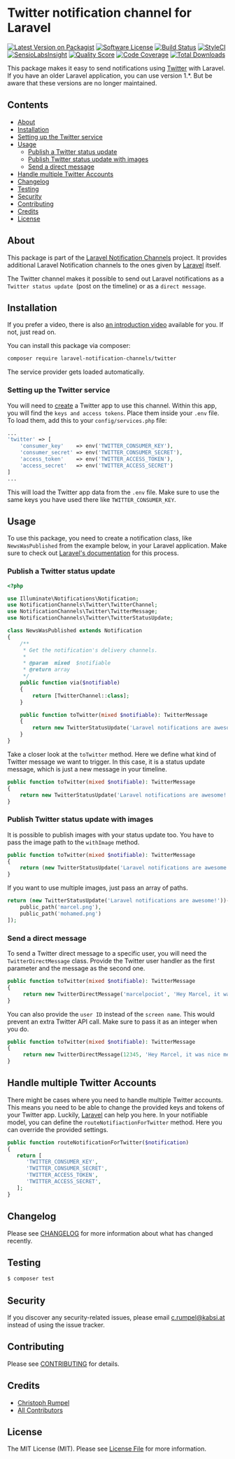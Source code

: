 # Twitter notification channel for Laravel

[![Latest Version on Packagist](https://img.shields.io/packagist/v/laravel-notification-channels/twitter.svg?style=flat-square)](https://packagist.org/packages/laravel-notification-channels/twitter)
[![Software License](https://img.shields.io/badge/license-MIT-brightgreen.svg?style=flat-square)](LICENSE.md)
[![Build Status](https://img.shields.io/travis/laravel-notification-channels/twitter/master.svg?style=flat-square)](https://travis-ci.org/laravel-notification-channels/twitter)
[![StyleCI](https://styleci.io/repos/65847386/shield)](https://styleci.io/repos/65847386)
[![SensioLabsInsight](https://img.shields.io/sensiolabs/i/de277182-faa4-4576-bebb-9f201e27960a.svg?style=flat-square)](https://insight.sensiolabs.com/projects/de277182-faa4-4576-bebb-9f201e27960a)
[![Quality Score](https://img.shields.io/scrutinizer/g/laravel-notification-channels/twitter.svg?style=flat-square)](https://scrutinizer-ci.com/g/laravel-notification-channels/twitter)
[![Code Coverage](https://img.shields.io/scrutinizer/coverage/g/laravel-notification-channels/twitter/master.svg?style=flat-square)](https://scrutinizer-ci.com/g/laravel-notification-channels/twitter/?branch=master)
[![Total Downloads](https://img.shields.io/packagist/dt/laravel-notification-channels/twitter.svg?style=flat-square)](https://packagist.org/packages/laravel-notification-channels/twitter)

This package makes it easy to send notifications using [Twitter](https://dev.twitter.com/rest/public) with Laravel. If you have an older Laravel application, you can use version 1.*. But be aware that these versions are no longer maintained.

## Contents

- [About](#about)
- [Installation](#installation)
- [Setting up the Twitter service](#setting-up-the-twitter-service)
- [Usage](#usage)
    - [Publish a Twitter status update](#publish-a-twitter-status-update)
    - [Publish Twitter status update with images](#publish-twitter-status-update-with-images)
   - [Send a direct message](#send-a-direct-message)
- [Handle multiple Twitter Accounts](#handle-multiple-twitter-accounts)
- [Changelog](#changelog)
- [Testing](#testing)
- [Security](#security)
- [Contributing](#contributing)
- [Credits](#credits)
- [License](#license)

## About

This package is part of the [Laravel Notification Channels](http://laravel-notification-channels.com/) project. It provides additional Laravel Notification channels to the ones given by [Laravel](https://laravel.com/docs/master/notifications) itself.

The Twitter channel makes it possible to send out Laravel notifications as a `Twitter status update `(post on the timeline) or as a `direct message`.

## Installation

If you prefer a video, there is also [an introduction video](https://christoph-rumpel.com/2018/11/sending-laravel-notifications-via-twitter) available for you. If not, just read on.

You can install this package via composer:

``` bash
composer require laravel-notification-channels/twitter
```

The service provider gets loaded automatically.

### Setting up the Twitter service

You will need to [create](https://developer.twitter.com/apps/) a Twitter app to use this channel. Within this app, you will find the `keys and access tokens`. Place them inside your `.env` file. To load them, add this to your `config/services.php` file:

```php
...
'twitter' => [
    'consumer_key'    => env('TWITTER_CONSUMER_KEY'),
    'consumer_secret' => env('TWITTER_CONSUMER_SECRET'),
    'access_token'    => env('TWITTER_ACCESS_TOKEN'),
    'access_secret'   => env('TWITTER_ACCESS_SECRET')
]
...
```

This will load the Twitter app data from the `.env` file. Make sure to use the same keys you have used there like `TWITTER_CONSUMER_KEY`.

## Usage

To use this package, you need to create a notification class, like `NewsWasPublished` from the example below, in your Laravel application. Make sure to check out [Laravel's documentation](https://laravel.com/docs/master/notifications) for this process.

### Publish a Twitter status update

```php
<?php

use Illuminate\Notifications\Notification;
use NotificationChannels\Twitter\TwitterChannel;
use NotificationChannels\Twitter\TwitterMessage;
use NotificationChannels\Twitter\TwitterStatusUpdate;

class NewsWasPublished extends Notification
{
    /**
     * Get the notification's delivery channels.
     *
     * @param  mixed  $notifiable
     * @return array
     */
    public function via($notifiable)
    {
        return [TwitterChannel::class];
    }

    public function toTwitter(mixed $notifiable): TwitterMessage
    {
        return new TwitterStatusUpdate('Laravel notifications are awesome!');
    }
}
```

Take a closer look at the `toTwitter` method. Here we define what kind of Twitter message we want to trigger. In this case, it is a status update message, which is just a new message in your timeline.

````php
public function toTwitter(mixed $notifiable): TwitterMessage
{
    return new TwitterStatusUpdate('Laravel notifications are awesome!');
}
````
### Publish Twitter status update with images
It is possible to publish images with your status update too. You have to pass the image path to the `withImage` method.
````php
public function toTwitter(mixed $notifiable): TwitterMessage
{
    return (new TwitterStatusUpdate('Laravel notifications are awesome!'))->withImage('marcel.png');
}
````
If you want to use multiple images, just pass an array of paths.
````php
return (new TwitterStatusUpdate('Laravel notifications are awesome!'))->withImage([
    public_path('marcel.png'),
    public_path('mohamed.png')
]);
````
### Send a direct message
To send a Twitter direct message to a specific user, you will need the `TwitterDirectMessage` class. Provide the Twitter user handler as the first parameter and the message as the second one.
````php
public function toTwitter(mixed $notifiable): TwitterMessage
{
     return new TwitterDirectMessage('marcelpociot', 'Hey Marcel, it was nice meeting you at the Laracon.');
}
````

You can also provide the `user ID` instead of the `screen name`. This would prevent an extra Twitter API call. Make sure to pass it as an integer when you do.

````php
public function toTwitter(mixed $notifiable): TwitterMessage
{
     return new TwitterDirectMessage(12345, 'Hey Marcel, it was nice meeting you at the Laracon.');
}
````

## Handle multiple Twitter Accounts

There might be cases where you need to handle multiple Twitter accounts. This means you need to be able to change the provided keys and tokens of your Twitter app. Luckily, [Laravel](https://laravel.com/docs/master/notifications#customizing-the-recipient) can help you here. In your notifiable model, you can define the `routeNotifiactionForTwitter` method. Here you can override the provided settings.

````php
public function routeNotificationForTwitter($notification)
{
   return [
      'TWITTER_CONSUMER_KEY',
      'TWITTER_CONSUMER_SECRET',
      'TWITTER_ACCESS_TOKEN',
      'TWITTER_ACCESS_SECRET',
   ];
}
````

## Changelog

Please see [CHANGELOG](CHANGELOG.md) for more information about what has changed recently.

## Testing

``` bash
$ composer test
```

## Security

If you discover any security-related issues, please email c.rumpel@kabsi.at instead of using the issue tracker.

## Contributing

Please see [CONTRIBUTING](CONTRIBUTING.md) for details.

## Credits

- [Christoph Rumpel](https://github.com/christophrumpel)
- [All Contributors](../../contributors)

## License

The MIT License (MIT). Please see [License File](LICENSE.md) for more information.
